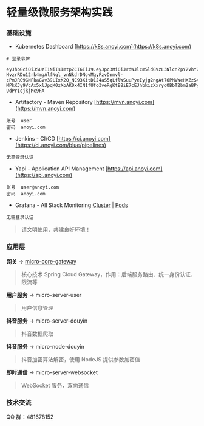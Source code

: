 # 轻量级微服务架构实践

### 基础设施

- Kubernetes Dashboard [https://k8s.anoyi.com](https://k8s.anoyi.com)

```
# 登录令牌

eyJhbGciOiJSUzI1NiIsImtpZCI6IiJ9.eyJpc3MiOiJrdWJlcm5ldGVzL3NlcnZpY2VhY2NvdW50Iiwia3ViZXJuZXRlcy5pby9zZXJ2aWNlYWNjb3VudC9uYW1lc3BhY2UiOiJrdWJlLXN5c3RlbSIsImt1YmVybmV0ZXMuaW8vc2VydmljZWFjY291bnQvc2VjcmV0Lm5hbWUiOiJ2aXNpdG9yLXVzZXItdG9rZW4taHF4bWgiLCJrdWJlcm5ldGVzLmlvL3NlcnZpY2VhY2NvdW50L3NlcnZpY2UtYWNjb3VudC5uYW1lIjoidmlzaXRvci11c2VyIiwia3ViZXJuZXRlcy5pby9zZXJ2aWNlYWNjb3VudC9zZXJ2aWNlLWFjY291bnQudWlkIjoiMzY4M2I2NmMtODI5Ni0xMWU4LWE4YTMtMDAxNjNlMGM1YmQxIiwic3ViIjoic3lzdGVtOnNlcnZpY2VhY2NvdW50Omt1YmUtc3lzdGVtOnZpc2l0b3ItdXNlciJ9.TnV3EBLW_pangBYLKC7XNRKDR74Z7x-HvzrRDu12rk4mgAlfNgl_vnNkdrDNovMgyFzvDnmvl-cPmJRC9GNFkaGVv39LIxK2Q_NC93XitD1J4aS5qLflWSuuPyeIyjg2ngAt76PMVWeHXZzS4RMjS0KzBdIOusPOBL9YbIxJVqwcU5KVe_i1LRUgHxlhpt9kvX7WPliYCMy7NU0qQafl4oBt-MPkKJy9VcAx5xlJpqK0zXoAK0x4IN1fUfo3veRgKtB8iE7cEJhbkizXxrydOBbT2bm2aBPyq1_DisC3I3rKAbsXcmFLaFJTCmfcW0TN5M3CSrd-UdPrIcjkjMc9FA

```
- Artifactory - Maven Repository [https://mvn.anoyi.com](https://mvn.anoyi.com)

```
账号  user
密码  anoyi.com
```

- Jenkins - CI/CD [https://ci.anoyi.com](https://ci.anoyi.com/blue/pipelines)

```
无需登录认证
```

- Yapi - Application API Management [https://api.anoyi.com](https://api.anoyi.com)

```
账号  user@anoyi.com
密码  anoyi.com
```

- Grafana - All Stack Monitoring [Cluster](https://grafana.anoyi.com/dashboard/db/cluster?orgId=1) | [Pods](https://grafana.anoyi.com/dashboard/db/pods?orgId=1)

```
无需登录认证
```

> 请文明使用，共建良好环境！

### 应用层

**网关** -> [micro-core-gateway](https://github.com/ChinaSilence/micro-core-gateway)

> 核心技术 Spring Cloud Gateway，作用：后端服务路由、统一身份认证、限流等

**用户服务** -> micro-server-user

> 用户信息管理

**抖音服务** -> micro-server-douyin

> 抖音数据爬取

**抖音服务** -> micro-node-douyin

> 抖音加密算法解密，使用 NodeJS 提供参数加密值

**即时通信** -> micro-server-websocket

> WebSocket 服务，双向通信


### 技术交流

QQ 群：481678152
